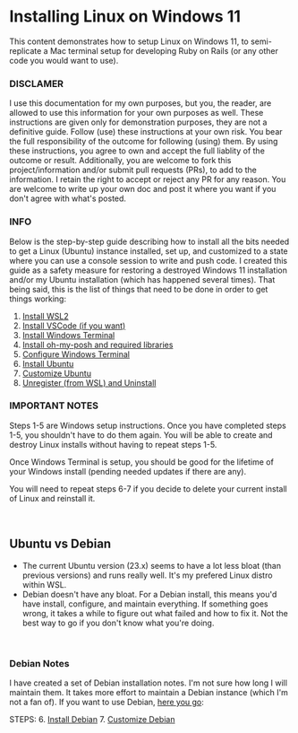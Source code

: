 # Installing Linux on Windows 11

This content demonstrates how to setup Linux on Windows 11, to semi-replicate a Mac terminal setup for developing Ruby on Rails (or any other code you would want to use).

### DISCLAMER

I use this documentation for my own purposes, but you, the reader, are allowed to use this information for your own purposes as well. These instructions are given only for demonstration purposes, they are not a definitive guide. Follow (use) these instructions at your own risk. You bear the full responsibility of the outcome for following (using) them. By using these instructions, you agree to own and accept the full liablity of the outcome or result. Additionally, you are welcome to fork this project/information and/or submit pull requests (PRs), to add to the information. I retain the right to accept or reject any PR for any reason. You are welcome to write up your own doc and post it where you want if you don't agree with what's posted.

### INFO
Below is the step-by-step guide describing how to install all the bits needed to get a Linux (Ubuntu) instance installed, set up, and customized to a state where you can use a console session to write and push code. I created this guide as a safety measure for restoring a destroyed Windows 11 installation and/or my Ubuntu installation (which has happened several times). That being said, this is the list of things that need to be done in order to get things working:

1. [Install WSL2](install-wsl2.md)
2. [Install VSCode (if you want)](install-vscode.md)
3. [Install Windows Terminal](install-windows-terminal.md)
4. [Install oh-my-posh and required libraries](install-oh-my-posh-and-required-libraries.md)
5. [Configure Windows Terminal](configure-windows-terminal.md)
6. [Install Ubuntu](install-ubuntu.md)
7. [Customize Ubuntu](customize-ubuntu.md)
8. [Unregister (from WSL) and Uninstall](unregister-and-uninstall.md)

### IMPORTANT NOTES

Steps 1-5 are Windows setup instructions. Once you have completed steps 1-5, you shouldn't have to do them again. You will be able to create and destroy Linux  installs without having to repeat steps 1-5.

Once Windows Terminal is setup, you should be good for the lifetime of your Windows install (pending needed updates if there are any).

You will need to repeat steps 6-7 if you decide to delete your current install of Linux and reinstall it.

<br/>

## Ubuntu vs Debian

* The current Ubuntu version (23.x) seems to have a lot less bloat (than previous versions) and runs really well. It's my prefered Linux distro within WSL.
* Debian doesn't have any bloat. For a Debian install, this means you'd have install, configure, and maintain everything. If something goes wrong, it takes a while to figure out what failed and how to fix it. Not the best way to go if you don't know what you're doing.

 <br/>

 ### Debian Notes

I have created a set of Debian installation notes. I'm not sure how long I will maintain them. It takes more effort to maintain a Debian instance (which I'm not a fan of). If you want to use Debian, [here you go](https://github.com/scott-knight/debian-on-windows-11):

STEPS:
6. [Install Debian](https://github.com/scott-knight/debian-on-windows-11/blob/main/install-debian.md)
7. [Customize Debian](https://github.com/scott-knight/debian-on-windows-11/blob/main/customize-debian.md)
